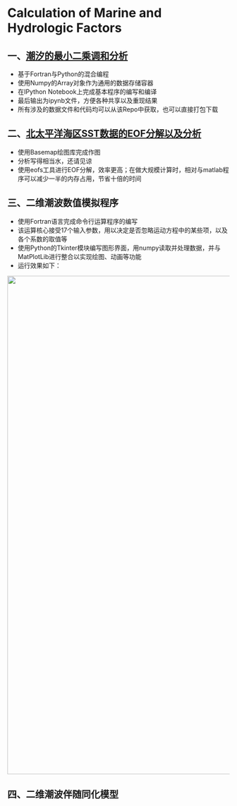 Calculation of Marine and Hydrologic Factors
============================================



## 一、[潮汐的最小二乘调和分析](http://nbviewer.ipython.org/github/FinalTheory/oceanography-numerical-calculations/tree/master/Harmonic%20Analysis/HomeWork1.ipynb)

- 基于Fortran与Python的混合编程
- 使用Numpy的Array对象作为通用的数据存储容器
- 在IPython Notebook上完成基本程序的编写和编译
- 最后输出为ipynb文件，方便各种共享以及重现结果
- 所有涉及的数据文件和代码均可以从该Repo中获取，也可以直接打包下载


## 二、[北太平洋海区SST数据的EOF分解以及分析](http://nbviewer.ipython.org/github/FinalTheory/oceanography-numerical-calculations/tree/master/EOF%20Analysis/HomeWork2.ipynb)

- 使用Basemap绘图库完成作图
- 分析写得相当水，还请见谅
- 使用eofs工具进行EOF分解，效率更高；在做大规模计算时，相对与matlab程序可以减少一半的内存占用，节省十倍的时间

## 三、二维潮波数值模拟程序

- 使用Fortran语言完成命令行运算程序的编写
- 该运算核心接受17个输入参数，用以决定是否忽略运动方程中的某些项，以及各个系数的取值等
- 使用Python的Tkinter模块编写图形界面，用numpy读取并处理数据，并与MatPlotLib进行整合以实现绘图、动画等功能
- 运行效果如下：
<img src="https://github.com/FinalTheory/oceanography-numerical-calculations/raw/master/Numerical%20Simulation/demonstration.gif" width=1130>

## 四、二维潮波伴随同化模型
